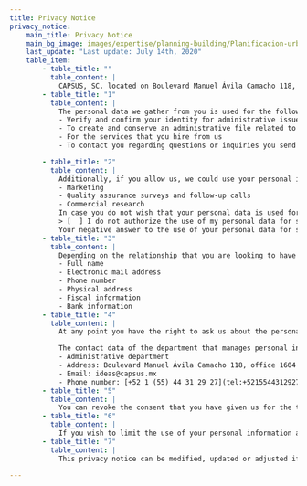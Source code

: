 ```yaml
---
title: Privacy Notice
privacy_notice:
    main_title: Privacy Notice
    main_bg_image: images/expertise/planning-building/Planificacion-urbana-banner.jpg
    last_update: "Last update: July 14th, 2020"
    table_item:
        - table_title: ""
          table_content: |
            CAPSUS, SC. located on Boulevard Manuel Ávila Camacho 118, office 1604 Lomas de Chapultepec, Alcaldía Miguel Hidalgo, c.p. 11000, in Mexico City, with the web portal www.capsus.mx, is responsible for the use and protection of your personal data. Therefore we confirm that:
        - table_title: "1"
          table_content: |
            The personal data we gather from you is used for the following ends: 
            - Verify and confirm your identity for administrative issues such as contracts and hiring processes
            - To create and conserve an administrative file related to the above point
            - For the services that you hire from us
            - To contact you regarding questions or inquiries you send us

        - table_title: "2"
          table_content: |
            Additionally, if you allow us, we could use your personal information for secondary issues that are not necessary for the services we request from you or that we provide to you. These secondary issues help us give you a better service and improve our internal processes. Such secondary issues include: 
            - Marketing
            - Quality assurance surveys and follow-up calls
            - Commercial research
            In case you do not wish that your personal data is used for secondary means, please indicate it in the following manner and let us know about it. 
            > [  ] I do not authorize the use of my personal data for secondary issues.
            Your negative answer to the use of your personal data for secondary issues will not be a motive to deny you the services that you wish to hire from us or that we want to hire from you.
        - table_title: "3"
          table_content: |
            Depending on the relationship that you are looking to have with us and the authorization you give use for their use, we will ask for the following type of information:
            - Full name
            - Electronic mail address
            - Phone number
            - Physical address
            - Fiscal information
            - Bank information
        - table_title: "4"
          table_content: |
            At any point you have the right to ask us about the personal data we have stored in our files, how we use them and who has access to them inside our organization. It is also your right to request modifications of your personal information, that we eliminate your records from our files, or that we change the use we give to them.  These rights are known under the Mexican law as ARCO rights. For using your ARCO rights at any moment, please send your request or inquiry to ideas@capsus.mx.

            The contact data of the department that manages personal information and privacy issues, and that is in charge of the ARCO requests is:
            - Administrative department
            - Address: Boulevard Manuel Ávila Camacho 118, office 1604 Lomas de Chapultepec, Miguel Hidalgo 11000, Mexico City
            - Email: ideas@capsus.mx
            - Phone number: [+52 1 (55) 44 31 29 27](tel:+5215544312927)
        - table_title: "5"
          table_content: |
            You can revoke the consent that you have given us for the treatment of your personal data. However, it is important to note that not in all cases we will be able to resolve your request or terminate the use of your information immediately, since it is possible that due to some legal obligation we require to continue processing your personal data. Likewise, you must consider that, for certain purposes, the revocation of your consent implies that we cannot continue to provide the service you requested or receive services from you. A full revocation of the use of all your personal data may lead to the end of your relationship with us. To revoke your consent, you must submit your request through electronic format at the following email: ideas@capsus.mx
        - table_title: "6"
          table_content: |
            If you wish to limit the use of your personal information and/or who has access to it, you can write us to:  ideas@capsus.mx
        - table_title: "7"
          table_content: |
            This privacy notice can be modified, updated or adjusted if the laws and regulations in Mexico so demand it, or if we have significant changes to our provision of services or internal policies. Any changes made will be communicated in this web site www.capsus.mx as soon as possible, and will only be implemented once they are publicly available.

---
```

